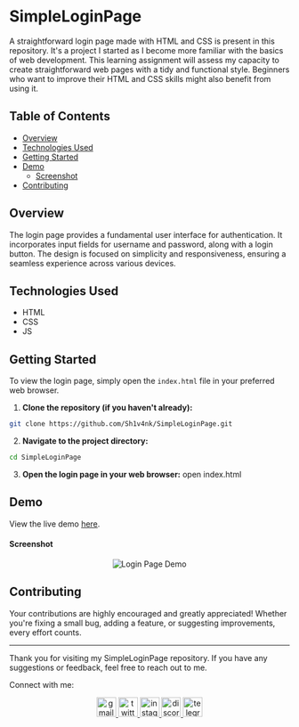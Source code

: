 # SimpleLoginPage

A straightforward login page made with HTML and CSS is present in this repository. It's a project I started as I become more familiar with the basics of web development. This learning assignment will assess my capacity to create straightforward web pages with a tidy and functional style. Beginners who want to improve their HTML and CSS skills might also benefit from using it.

## Table of Contents

- [Overview](#overview)
- [Technologies Used](#technologies-used)
- [Getting Started](#getting-started)
- [Demo](#demo)
  - [Screenshot](#screenshot)
- [Contributing](#contributing)

## Overview

The login page provides a fundamental user interface for authentication. It incorporates input fields for username and password, along with a login button. The design is focused on simplicity and responsiveness, ensuring a seamless experience across various devices.

## Technologies Used

- HTML
- CSS
- JS

## Getting Started

To view the login page, simply open the `index.html` file in your preferred web browser.

1. **Clone the repository (if you haven't already):**

```bash
git clone https://github.com/Sh1v4nk/SimpleLoginPage.git
```

2. **Navigate to the project directory:**
```bash
cd SimpleLoginPage
```

3. **Open the login page in your web browser:**
open index.html

## Demo
View the live demo [here](https://sh1v4nk.github.io/SimpleLoginPage/). 

#### Screenshot

<div align="center">
    <img src="https://i.ibb.co/Vxd2pt7/image.png" alt="Login Page Demo" height="auto">
</div>

## Contributing

Your contributions are highly encouraged and greatly appreciated! Whether you're fixing a small bug, adding a feature, or suggesting improvements, every effort counts.

---

Thank you for visiting my SimpleLoginPage repository. If you have any suggestions or feedback, feel free to reach out to me.

Connect with me:

<div align="center">
  <a href="mailto:shivankpandey113@gmail.com" target="_blank">
    <img src="https://img.shields.io/static/v1?message=Gmail&logo=gmail&label=&color=D14836&logoColor=white&labelColor=&style=for-the-badge" height="35" alt="gmail logo"  />
  </a>
  <a href="https://twitter.com/sh1v4nk" target="_blank">
    <img src="https://img.shields.io/static/v1?message=Twitter&logo=twitter&label=&color=1DA1F2&logoColor=white&labelColor=&style=for-the-badge" height="35" alt="twitter logo"  />
  </a>
  <a href="https://instagram.com/sh1v4nk_" target="_blank">
    <img src="https://img.shields.io/static/v1?message=Instagram&logo=instagram&label=&color=E4405F&logoColor=white&labelColor=&style=for-the-badge" height="35" alt="instagram logo"  />
  </a>
  <a href="https://discord.com/users/571299781096505344" target="_blank">
    <img src="https://img.shields.io/static/v1?message=Discord&logo=discord&label=&color=7289DA&logoColor=white&labelColor=&style=for-the-badge" height="35" alt="discord logo"  />
  </a>
  <a href="https://t.me/BlackGoku_69th" target="_blank">
    <img src="https://img.shields.io/static/v1?message=Telegram&logo=telegram&label=&color=2CA5E0&logoColor=white&labelColor=&style=for-the-badge" height="35" alt="telegram logo"  />
  </a>
</div>

